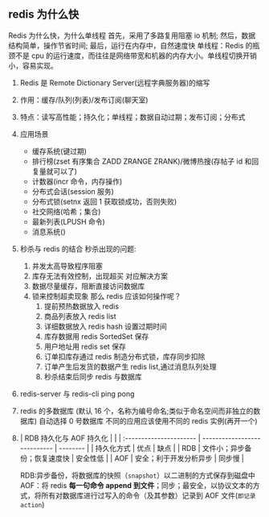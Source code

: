 ## redis 为什么快

Redis 为什么快，为什么单线程
首先，采用了多路复用阻塞 io 机制;
然后，数据结构简单，操作节省时间;
最后，运行在内存中，自然速度快
单线程：Redis 的瓶颈不是 cpu 的运行速度，而往往是网络带宽和机器的内存大小。单线程切换开销小，容易实现。

1.  Redis 是 Remote Dictionary Server(远程字典服务器)的缩写
2.  作用：缓存/队列(列表)/发布订阅(聊天室)
3.  特点：读写高性能；持久化；单线程；数据自动过期；发布订阅；分布式
4.  应用场景
    - 缓存系统(键过期)
    - 排行榜(zset 有序集合 ZADD ZRANGE ZRANK)/微博热搜(存帖子 id 和回复量就可以了)
    - 计数器(incr 命令，内存操作)
    - 分布式会话(session 服务)
    - 分布式锁(setnx 返回 1 获取锁成功，否则失败)
    - 社交网络(哈希；集合)
    - 最新列表(LPUSH 命令)
    - 消息系统()
5.  秒杀与 redis 的结合
    秒杀出现的问题:
    1. 并发太高导致程序阻塞
    2. 库存无法有效控制，出现超买
       对应解决方案
    3. 数据尽量缓存，阻断直接访问数据库
    4. 锁来控制超卖现象
       那么 redis 应该如何操作呢？
       1. 提前预热数据放入 redis
       2. 商品列表放入 redis list
       3. 详细数据放入 redis hash 设置过期时间
       4. 库存数据用 redis SortedSet 保存
       5. 用户地址用 redis set 保存
       6. 订单扣库存通过 redis 制造分布式锁，库存同步扣除
       7. 订单产生后发货的数据产生 redis list,通过消息队列处理
       8. 秒杀结束后同步 redis 与数据库
6.  redis-server 与 redis-cli
    ping pong
7.  redis 的多数据库 (默认 16 个，名称为编号命名;类似于命名空间而非独立的数据库)
    自动选择 0 号数据库
    不同的应用应该使用不同的 redis 实例(再开一个)

8.  | RDB 持久化与 AOF 持久化 |                              |
    | :---------------------- | ---------------------------- | -------- |
    | 持久化方式              | 优点                         | 缺点     |
    | RDB                     | 文件小；异步备份；恢复速度快 | 安全性低 |
    | AOF                     | 安全；利于开发分析异步       | 同步慢   |

    RDB:异步备份，将数据库的快照（`snapshot`）以二进制的方式保存到磁盘中
    AOF：将 redis **每一句命令 append 到文件**；同步；最安全，以协议文本的方式，将所有对数据库进行过写入的命令（及其参数）记录到 AOF 文件(`即记录 action`)
